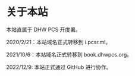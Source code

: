 # 关于本站

本站直属于 DHW PCS 开度署。

2020/2/21：本站域名正式转移到 i.pcsr.ml。

2021/10/6：本站域名正式转移到 book.dhwpcs.org。

2022/12/9: 本站正式通过 GitHub 进行协作。